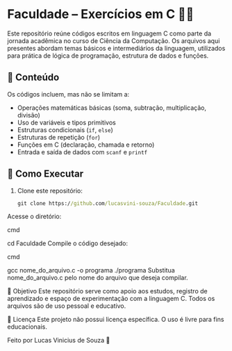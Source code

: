 # Faculdade – Exercícios em C 👨‍💻

Este repositório reúne códigos escritos em linguagem C como parte da jornada acadêmica no curso de Ciência da Computação. Os arquivos aqui presentes abordam temas 
básicos e intermediários da linguagem, utilizados para prática de lógica de programação, estrutura de dados e funções.

## 📌 Conteúdo

Os códigos incluem, mas não se limitam a:

- Operações matemáticas básicas (soma, subtração, multiplicação, divisão)
- Uso de variáveis e tipos primitivos
- Estruturas condicionais (`if`, `else`)
- Estruturas de repetição (`for`)
- Funções em C (declaração, chamada e retorno)
- Entrada e saída de dados com `scanf` e `printf`

## 🚀 Como Executar

1. Clone este repositório:
   ```cmd
   git clone https://github.com/lucasvini-souza/Faculdade.git
Acesse o diretório:

cmd

cd Faculdade
Compile o código desejado:

cmd

gcc nome_do_arquivo.c -o programa
./programa
Substitua nome_do_arquivo.c pelo nome do arquivo que deseja compilar.

🧠 Objetivo
Este repositório serve como apoio aos estudos, registro de aprendizado e espaço de experimentação com a linguagem C. Todos os arquivos são de uso pessoal e educativo.

📄 Licença
Este projeto não possui licença específica. O uso é livre para fins educacionais.

Feito por Lucas Vinicius de Souza 📘
